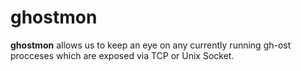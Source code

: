 # ghostmon

**ghostmon** allows us to keep an eye on any currently running gh-ost procceses which are exposed via TCP or Unix Socket.


